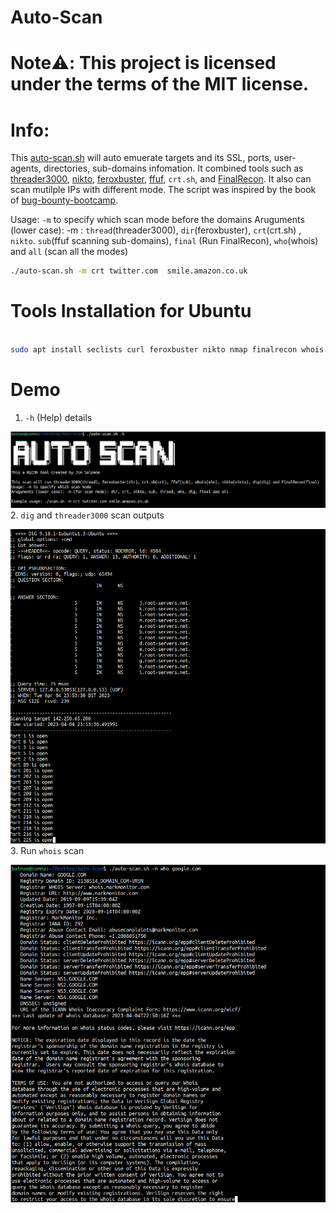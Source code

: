 # Auto-Scan

# Note:warning:: This project is licensed under the terms of the MIT license.

# Info:

This [auto-scan.sh](https://github.com/JimSolomon/Auto-Scan/blob/main/auto-scan.sh) will auto emuerate targets and its SSL, ports, user-agents, directories, sub-domains infomation. It combined tools
such as [threader3000](https://github.com/JimSolomon/bug-bounty-2023/blob/main/thread3000.py), [nikto](https://github.com/sullo/nikto),  [feroxbuster](https://github.com/epi052/feroxbuster), [ffuf](https://github.com/ffuf/ffuf), `crt.sh`, and [FinalRecon](https://github.com/thewhiteh4t/FinalRecon). It also can scan mutilple IPs with different mode. The script was inspired by the book of [bug-bounty-bootcamp](https://nostarch.com/bug-bounty-bootcamp).

Usage: `-m` to specify which scan mode before the domains
Aruguments (lower case): -m :  `thread`(threader3000), `dir`(feroxbuster), `crt`(crt.sh) , `nikto`. `sub`(ffuf scanning sub-domains), `final` (Run FinalRecon), `who`(whois) and `all` (scan all the modes) 

```bash
./auto-scan.sh -m crt twitter.com  smile.amazon.co.uk
```

# Tools Installation for Ubuntu

```bash

sudo apt install seclists curl feroxbuster nikto nmap finalrecon whois dig && git clone https://github.com/ffuf/ffuf ; cd ffuf ; go get ; go build

```

# Demo
1. `-h` (Help) details 

![-h](https://github.com/JimSolomon/Auto-Scan/blob/main/auto-scan.png)
2. `dig` and `threader3000` scan outputs

![dig and threader3000](https://github.com/JimSolomon/Auto-Scan/blob/main/dig%20and%20threader3000.png)
3. Run `whois` scan 


![scan](https://github.com/JimSolomon/Auto-Scan/blob/main/scan.png)

